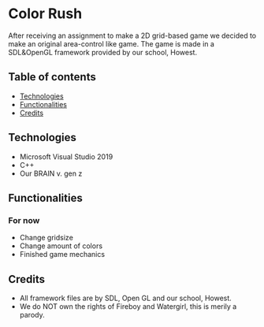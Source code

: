 # Color Rush
After receiving an assignment to make a 2D grid-based game we decided to make an original area-control like game.
The game is made in a SDL&OpenGL framework provided by our school, Howest.

## Table of contents
* [Technologies](#Technologies)
* [Functionalities](#Functionalities)
* [Credits](#Credits)


## Technologies
- Microsoft Visual Studio 2019
- C++
- Our BRAIN v. gen z

## Functionalities 

### For now
- Change gridsize
- Change amount of colors
- Finished game mechanics

## Credits
- All framework files are by SDL, Open GL and our school, Howest.
- We do NOT own the rights of Fireboy and Watergirl, this is merily a parody.
